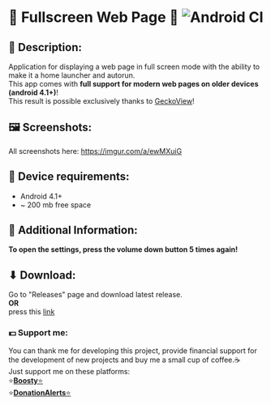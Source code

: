 # 🥨 Fullscreen Web Page 🥨 ![Android CI](https://github.com/OPHoperHPO/android-fullscreen-webpage/workflows/Android%20CI/badge.svg?branch=master)
## 📄 Description:
Application for displaying a web page in full screen mode with the ability to make it a home launcher and autorun. \
This app comes with **full support for modern web pages on older devices (android 4.1+)**! \
This result is possible exclusively thanks to [GeckoView](https://wiki.mozilla.org/Mobile/GeckoView)!
## 🖼 Screenshots:
All screenshots here: https://imgur.com/a/ewMXuiG
## 🧰 Device requirements:
* Android 4.1+
* ~ 200 mb free space
## 🧷 Additional Information:
**To open the settings, press the volume down button 5 times again!**
## ⬇ Download:
Go to "Releases" page and download latest release. \
**OR** \
press this [link](https://github.com/OPHoperHPO/android-fullscreen-webpage/releases/latest)
### 💵 Support me:

You can thank me for developing this project, provide financial support for the development of new projects and buy me a small cup of coffee.☕\
  Just support me on these platforms: \
  ⭐[**Boosty**⭐](https://boosty.to/anodev) \
  ⭐[**DonationAlerts**⭐](https://www.donationalerts.com/r/anodev_development)
